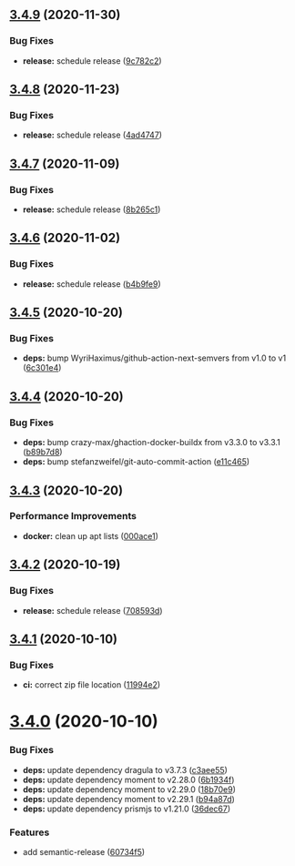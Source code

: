 ## [3.4.9](https://github.com/dargmuesli/jonas-thelemann/compare/3.4.8...3.4.9) (2020-11-30)


### Bug Fixes

* **release:** schedule release ([9c782c2](https://github.com/dargmuesli/jonas-thelemann/commit/9c782c26c728872cff77f18e03cd80763cd89c59))

## [3.4.8](https://github.com/dargmuesli/jonas-thelemann/compare/3.4.7...3.4.8) (2020-11-23)


### Bug Fixes

* **release:** schedule release ([4ad4747](https://github.com/dargmuesli/jonas-thelemann/commit/4ad4747d6987efabe0bfe32aad63e8ba46624815))

## [3.4.7](https://github.com/dargmuesli/jonas-thelemann/compare/3.4.6...3.4.7) (2020-11-09)


### Bug Fixes

* **release:** schedule release ([8b265c1](https://github.com/dargmuesli/jonas-thelemann/commit/8b265c1f99556bea2d5d375d269c253491d0c141))

## [3.4.6](https://github.com/dargmuesli/jonas-thelemann/compare/3.4.5...3.4.6) (2020-11-02)


### Bug Fixes

* **release:** schedule release ([b4b9fe9](https://github.com/dargmuesli/jonas-thelemann/commit/b4b9fe97f15af31eac0769f0c0bd9cc514a70a99))

## [3.4.5](https://github.com/dargmuesli/jonas-thelemann/compare/3.4.4...3.4.5) (2020-10-20)


### Bug Fixes

* **deps:** bump WyriHaximus/github-action-next-semvers from v1.0 to v1 ([6c301e4](https://github.com/dargmuesli/jonas-thelemann/commit/6c301e405a251305f10f49f591ec3239d4abe5c1))

## [3.4.4](https://github.com/dargmuesli/jonas-thelemann/compare/3.4.3...3.4.4) (2020-10-20)


### Bug Fixes

* **deps:** bump crazy-max/ghaction-docker-buildx from v3.3.0 to v3.3.1 ([b89b7d8](https://github.com/dargmuesli/jonas-thelemann/commit/b89b7d8c1720e8e0f7fb6d3415e9d09c43a95ca3))
* **deps:** bump stefanzweifel/git-auto-commit-action ([e11c465](https://github.com/dargmuesli/jonas-thelemann/commit/e11c4657dd1ffc83428e25bae8c3f7155b00a19d))

## [3.4.3](https://github.com/dargmuesli/jonas-thelemann/compare/3.4.2...3.4.3) (2020-10-20)


### Performance Improvements

* **docker:** clean up apt lists ([000ace1](https://github.com/dargmuesli/jonas-thelemann/commit/000ace16fde647426a5f11883eaa0eedbfadd87a))

## [3.4.2](https://github.com/dargmuesli/jonas-thelemann/compare/3.4.1...3.4.2) (2020-10-19)


### Bug Fixes

* **release:** schedule release ([708593d](https://github.com/dargmuesli/jonas-thelemann/commit/708593dc28462b98b909ad9f6fa36f5f976ba923))

## [3.4.1](https://github.com/dargmuesli/jonas-thelemann/compare/3.4.0...3.4.1) (2020-10-10)


### Bug Fixes

* **ci:** correct zip file location ([11994e2](https://github.com/dargmuesli/jonas-thelemann/commit/11994e2a93959725a4498fcbf6a9d800460af1b5))

# [3.4.0](https://github.com/dargmuesli/jonas-thelemann/compare/3.3.0...3.4.0) (2020-10-10)


### Bug Fixes

* **deps:** update dependency dragula to v3.7.3 ([c3aee55](https://github.com/dargmuesli/jonas-thelemann/commit/c3aee55331c570d78c2b1aa722c1af5175f75787))
* **deps:** update dependency moment to v2.28.0 ([6b1934f](https://github.com/dargmuesli/jonas-thelemann/commit/6b1934f32ac2eb06c2770d5444b7fb75a19fb7ce))
* **deps:** update dependency moment to v2.29.0 ([18b70e9](https://github.com/dargmuesli/jonas-thelemann/commit/18b70e9aa055b3efb6f22751a302c7404e1967cb))
* **deps:** update dependency moment to v2.29.1 ([b94a87d](https://github.com/dargmuesli/jonas-thelemann/commit/b94a87dcdcfacb1c92b84db138b275535171956d))
* **deps:** update dependency prismjs to v1.21.0 ([36dec67](https://github.com/dargmuesli/jonas-thelemann/commit/36dec679f7e805f2c4e2272e7cf1a76cde743c92))


### Features

* add semantic-release ([60734f5](https://github.com/dargmuesli/jonas-thelemann/commit/60734f5ca05a10cd52b7f7f29f39f4f86646fb9a))
